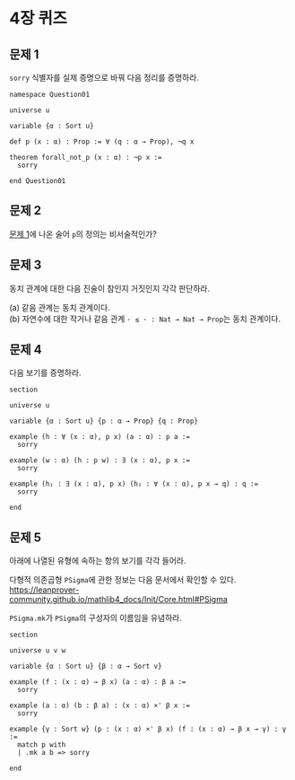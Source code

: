 # 4장 퀴즈

## 문제 1

`sorry` 식별자를 실제 증명으로 바꿔 다음 정리를 증명하라.

```lean
namespace Question01

universe u

variable {α : Sort u}

def p (x : α) : Prop := ∀ (q : α → Prop), ¬q x

theorem forall_not_p (x : α) : ¬p x :=
  sorry

end Question01
```

## 문제 2

[문제 1](#문제-1)에 나온 술어 `p`의 정의는 비서술적인가?

## 문제 3

동치 관계에 대한 다음 진술이 참인지 거짓인지 각각 판단하라.

\(a\) 같음 관계는 동치 관계이다. \
\(b\) 자연수에 대한 작거나 같음 관계 `· ≤ · : Nat → Nat → Prop`는 동치 관계이다.

## 문제 4

다음 보기를 증명하라.

```lean
section

universe u

variable {α : Sort u} {p : α → Prop} {q : Prop}

example (h : ∀ (x : α), p x) (a : α) : p a :=
  sorry

example (w : α) (h : p w) : ∃ (x : α), p x :=
  sorry

example (h₁ : ∃ (x : α), p x) (h₂ : ∀ (x : α), p x → q) : q :=
  sorry

end
```

## 문제 5

아래에 나열된 유형에 속하는 항의 보기를 각각 들어라.

다형적 의존곱형 `PSigma`에 관한 정보는 다음 문서에서 확인할 수 있다. <https://leanprover-community.github.io/mathlib4_docs/Init/Core.html#PSigma>

`PSigma.mk`가 `PSigma`의 구성자의 이름임을 유념하라.

```lean
section

universe u v w

variable {α : Sort u} {β : α → Sort v}

example (f : (x : α) → β x) (a : α) : β a :=
  sorry

example (a : α) (b : β a) : (x : α) ×' β x :=
  sorry

example {γ : Sort w} (p : (x : α) ×' β x) (f : (x : α) → β x → γ) : γ :=
  match p with
  | .mk a b => sorry

end
```
